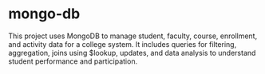 # mongo-db
This project uses MongoDB to manage student, faculty, course, enrollment, and activity data for a college system. It includes queries for filtering, aggregation, joins using $lookup, updates, and data analysis to understand student performance and participation.
